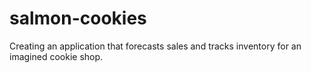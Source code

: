 # salmon-cookies
Creating an application that forecasts sales and tracks inventory for an imagined cookie shop.

